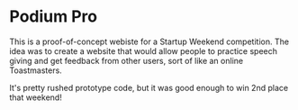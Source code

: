 # Podium Pro

This is a proof-of-concept webiste for a Startup Weekend competition. The idea was to create a website that would allow people to practice speech giving and get feedback from other users, sort of like an online Toastmasters. 

It's pretty rushed prototype code, but it was good enough to win 2nd place that weekend!